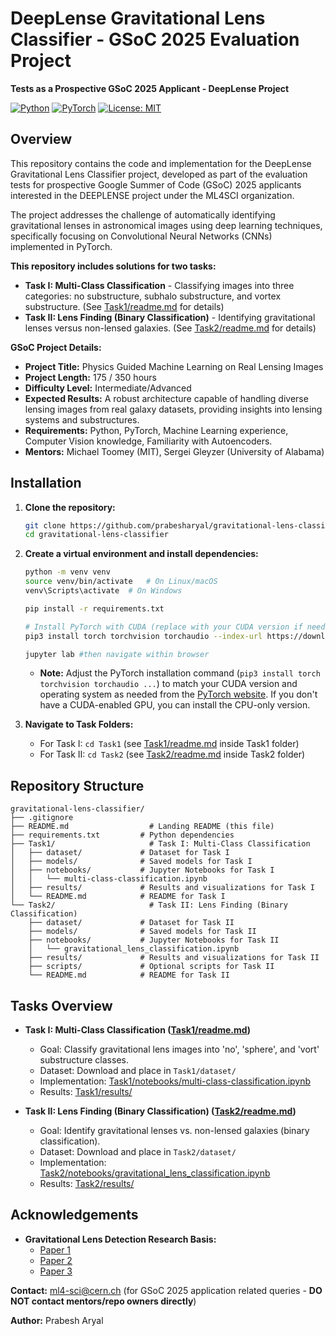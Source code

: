 # DeepLense Gravitational Lens Classifier - GSoC 2025 Evaluation Project

**Tests as a Prospective GSoC 2025 Applicant - DeepLense Project**

[![Python](https://img.shields.io/badge/Python-3.7+-blue.svg)](https://www.python.org/downloads/)
[![PyTorch](https://img.shields.io/badge/PyTorch-%20%E2%82%892.0-orange.svg)](https://pytorch.org/)
[![License: MIT](https://img.shields.io/badge/License-MIT-yellow.svg)](https://opensource.org/licenses/MIT)

## Overview

This repository contains the code and implementation for the DeepLense Gravitational Lens Classifier project, developed as part of the evaluation tests for prospective Google Summer of Code (GSoC) 2025 applicants interested in the DEEPLENSE project under the ML4SCI organization.

The project addresses the challenge of automatically identifying gravitational lenses in astronomical images using deep learning techniques, specifically focusing on Convolutional Neural Networks (CNNs) implemented in PyTorch.

**This repository includes solutions for two tasks:**

*   **Task I: Multi-Class Classification** - Classifying images into three categories: no substructure, subhalo substructure, and vortex substructure. (See [Task1/readme.md](Task1/readme.md) for details)
*   **Task II: Lens Finding (Binary Classification)** - Identifying gravitational lenses versus non-lensed galaxies. (See [Task2/readme.md](Task2/readme.md) for details)


**GSoC Project Details:**

*   **Project Title:** Physics Guided Machine Learning on Real Lensing Images
*   **Project Length:** 175 / 350 hours
*   **Difficulty Level:** Intermediate/Advanced
*   **Expected Results:** A robust architecture capable of handling diverse lensing images from real galaxy datasets, providing insights into lensing systems and substructures.
*   **Requirements:** Python, PyTorch, Machine Learning experience, Computer Vision knowledge, Familiarity with Autoencoders.
*   **Mentors:** Michael Toomey (MIT), Sergei Gleyzer (University of Alabama)


## Installation

1.  **Clone the repository:**

    ```bash
    git clone https://github.com/prabesharyal/gravitational-lens-classifier.git
    cd gravitational-lens-classifier
    ```

2.  **Create a virtual environment and install dependencies:**

    ```bash
    python -m venv venv
    source venv/bin/activate   # On Linux/macOS
    venv\Scripts\activate  # On Windows

    pip install -r requirements.txt

    # Install PyTorch with CUDA (replace with your CUDA version if needed)
    pip3 install torch torchvision torchaudio --index-url https://download.pytorch.org/whl/cu126 

    jupyter lab #then navigate within browser
    ```
    *   **Note:** Adjust the PyTorch installation command (`pip3 install torch torchvision torchaudio ...`) to match your CUDA version and operating system as needed from the [PyTorch website](https://pytorch.org/get-started/locally/). If you don't have a CUDA-enabled GPU, you can install the CPU-only version.

3.  **Navigate to Task Folders:**

    *   For Task I: `cd Task1` (see [Task1/readme.md](Task1/readme.md) inside Task1 folder)
    *   For Task II: `cd Task2` (see [Task2/readme.md](Task2/readme.md) inside Task2 folder)

## Repository Structure

```
gravitational-lens-classifier/
├── .gitignore
├── README.md                  # Landing README (this file)
├── requirements.txt         # Python dependencies
├── Task1/                     # Task I: Multi-Class Classification
│   ├── dataset/             # Dataset for Task I
│   ├── models/              # Saved models for Task I
│   ├── notebooks/           # Jupyter Notebooks for Task I
│   │   └── multi-class-classification.ipynb
│   ├── results/             # Results and visualizations for Task I
│   └── README.md            # README for Task I
└── Task2/                     # Task II: Lens Finding (Binary Classification)
    ├── dataset/             # Dataset for Task II
    ├── models/              # Saved models for Task II
    ├── notebooks/           # Jupyter Notebooks for Task II
    │   └── gravitational_lens_classification.ipynb
    ├── results/             # Results and visualizations for Task II
    ├── scripts/             # Optional scripts for Task II
    └── README.md            # README for Task II
```

## Tasks Overview

*   **Task I: Multi-Class Classification ([Task1/readme.md](Task1/readme.md))**
    *   Goal: Classify gravitational lens images into 'no', 'sphere', and 'vort' substructure classes.
    *   Dataset: Download and place in `Task1/dataset/`
    *   Implementation: [Task1/notebooks/multi-class-classification.ipynb](Task1/notebooks/multi-class-classification.ipynb)
    *   Results: [Task1/results/](Task1/results/)

*   **Task II: Lens Finding (Binary Classification) ([Task2/readme.md](Task2/readme.md))**
    *   Goal: Identify gravitational lenses vs. non-lensed galaxies (binary classification).
    *   Dataset: Download and place in `Task2/dataset/`
    *   Implementation: [Task2/notebooks/gravitational_lens_classification.ipynb](Task2/notebooks/gravitational_lens_classification.ipynb)
    *   Results: [Task2/results/](Task2/results/)

## Acknowledgements

-   **Gravitational Lens Detection Research Basis:**
    *   [Paper 1](https://arxiv.org/abs/2008.12731)
    *   [Paper 2](https://arxiv.org/abs/1909.07346)
    *   [Paper 3](https://ml4physicalsciences.github.io/2024/files/NeurIPS_ML4PS_2024_78.pdf)


**Contact:** ml4-sci@cern.ch (for GSoC 2025 application related queries - **DO NOT contact mentors/repo owners directly**)

**Author:** Prabesh Aryal